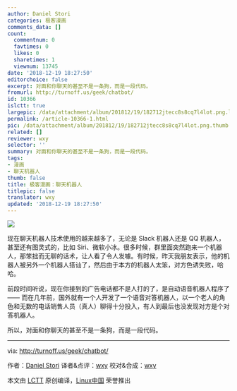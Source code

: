 ```yaml
---
author: Daniel Stori
categories: 极客漫画
comments_data: []
count:
  commentnum: 0
  favtimes: 0
  likes: 0
  sharetimes: 1
  viewnum: 13745
date: '2018-12-19 18:27:50'
editorchoice: false
excerpt: 对面和你聊天的甚至不是一条狗，而是一段代码。
fromurl: http://turnoff.us/geek/chatbot/
id: 10366
islctt: true
largepic: /data/attachment/album/201812/19/182712jtecc8s8cq7l4lot.png.large.jpg
permalink: /article-10366-1.html
pic: /data/attachment/album/201812/19/182712jtecc8s8cq7l4lot.png.thumb.jpg
related: []
reviewer: wxy
selector: ''
summary: 对面和你聊天的甚至不是一条狗，而是一段代码。
tags:
- 漫画
- 聊天机器人
thumb: false
title: 极客漫画：聊天机器人
titlepic: false
translator: wxy
updated: '2018-12-19 18:27:50'
---
```


![](/data/attachment/album/201812/19/182712jtecc8s8cq7l4lot.png)


现在聊天机器人技术使用的越来越多了，无论是 Slack 机器人还是 QQ 机器人，甚至还有图灵式的，比如 Siri、微软小冰。很多时候，群里面突然跑来一个机器人，那笨拙而无聊的话术，让人看了令人发噱。有时候，昨天我朋友表示，他的机器人被另外一个机器人搭讪了，然后由于本方的机器人太笨，对方色诱失败，哈哈。


前段时间听说，现在你接到的广告电话都不是人打的了，是自动语音机器人程序了 —— 而在几年前，国外就有一个人开发了一个语音对答机器人，以一个老人的角色和无数的电话销售人员（真人）聊得十分投入，有人到最后也没发现对方是个对答机器人。


所以，对面和你聊天的甚至不是一条狗，而是一段代码。




---


via: <http://turnoff.us/geek/chatbot/>


作者：[Daniel Stori](http://turnoff.us/about/) 译者&点评：[wxy](https://github.com/wxy) 校对&合成：[wxy](https://github.com/wxy)


本文由 [LCTT](https://github.com/LCTT/TranslateProject) 原创编译，[Linux中国](https://linux.cn/) 荣誉推出